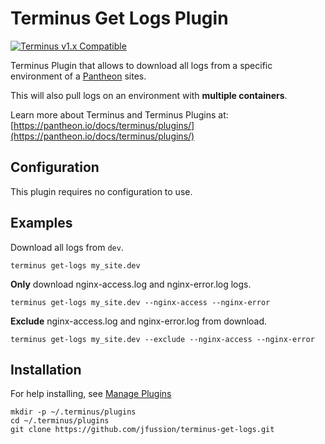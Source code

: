 # Terminus Get Logs Plugin

[![Terminus v1.x Compatible](https://img.shields.io/badge/terminus-v1.x-green.svg)](https://github.com/pantheon-systems/terminus-secrets-plugin/tree/1.x)

Terminus Plugin that allows to download all logs from a specific environment of a [Pantheon](https://www.pantheon.io) sites.

This will also pull logs on an environment with __multiple containers__.

Learn more about Terminus and Terminus Plugins at:
[https://pantheon.io/docs/terminus/plugins/](https://pantheon.io/docs/terminus/plugins/)

## Configuration

This plugin requires no configuration to use.

## Examples

Download all logs from `dev`.
```
terminus get-logs my_site.dev
```

**Only** download nginx-access.log and nginx-error.log logs.
```
terminus get-logs my_site.dev --nginx-access --nginx-error
```

**Exclude** nginx-access.log and nginx-error.log from download.
```
terminus get-logs my_site.dev --exclude --nginx-access --nginx-error
```

## Installation
For help installing, see [Manage Plugins](https://pantheon.io/docs/terminus/plugins/)
```
mkdir -p ~/.terminus/plugins
cd ~/.terminus/plugins
git clone https://github.com/jfussion/terminus-get-logs.git
```
